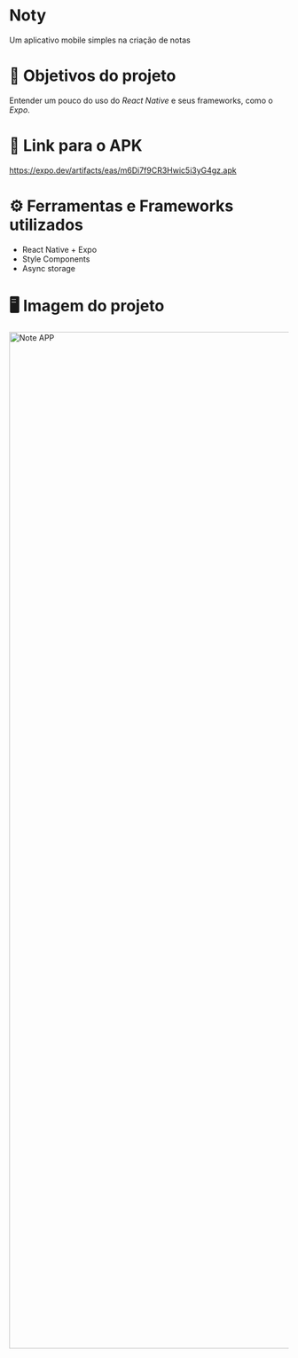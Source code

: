 # Noty
Um aplicativo mobile simples na criação de notas

# 🧠 Objetivos do projeto
Entender um pouco do uso do *React Native* e seus frameworks, como o *Expo*.

# 🔗 Link para o APK
https://expo.dev/artifacts/eas/m6Di7f9CR3Hwic5i3yG4gz.apk

# ⚙️ Ferramentas e Frameworks utilizados 
- React Native + Expo
- Style Components
- Async storage
# 🖥️ Imagem do projeto
<img width="1834" alt="Note APP" src="https://github.com/JonatasMSS/Noty_mobile_app/assets/74430293/fb7efa84-402e-47f5-a896-88fd76c2ea25">

